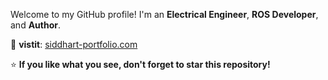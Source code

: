 Welcome to my GitHub profile! I'm an **Electrical Engineer**, **ROS Developer**, and **Author**.  

🌟 **vistit**: [siddhart-portfolio.com](https://siddharthpatelde.github.io/Portfolio/index.html)  

⭐ **If you like what you see, don't forget to star this repository!**  

